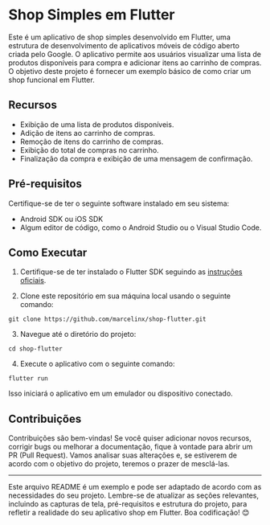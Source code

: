 # Shop Simples em Flutter

Este é um aplicativo de shop simples desenvolvido em Flutter, uma estrutura de desenvolvimento de aplicativos móveis de código aberto criada pelo Google. O aplicativo permite aos usuários visualizar uma lista de produtos disponíveis para compra e adicionar itens ao carrinho de compras. O objetivo deste projeto é fornecer um exemplo básico de como criar um shop funcional em Flutter.

## Recursos

- Exibição de uma lista de produtos disponíveis.
- Adição de itens ao carrinho de compras.
- Remoção de itens do carrinho de compras.
- Exibição do total de compras no carrinho.
- Finalização da compra e exibição de uma mensagem de confirmação.

## Pré-requisitos

Certifique-se de ter o seguinte software instalado em seu sistema:

- Android SDK ou iOS SDK
- Algum editor de código, como o Android Studio ou o Visual Studio Code.

## Como Executar

1. Certifique-se de ter instalado o Flutter SDK seguindo as [instruções oficiais](https://flutter.dev/docs/get-started/install).

2. Clone este repositório em sua máquina local usando o seguinte comando:

```
git clone https://github.com/marcelinx/shop-flutter.git
```

3. Navegue até o diretório do projeto:

```
cd shop-flutter
```

4. Execute o aplicativo com o seguinte comando:

```
flutter run
```

Isso iniciará o aplicativo em um emulador ou dispositivo conectado.

## Contribuições

Contribuições são bem-vindas! Se você quiser adicionar novos recursos, corrigir bugs ou melhorar a documentação, fique à vontade para abrir um PR (Pull Request). Vamos analisar suas alterações e, se estiverem de acordo com o objetivo do projeto, teremos o prazer de mesclá-las.

---

Este arquivo README é um exemplo e pode ser adaptado de acordo com as necessidades do seu projeto. Lembre-se de atualizar as seções relevantes, incluindo as capturas de tela, pré-requisitos e estrutura do projeto, para refletir a realidade do seu aplicativo shop em Flutter. Boa codificação! 😊
